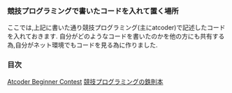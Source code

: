 ### 競技プログラミングで書いたコードを入れて置く場所
ここでは,上記に書いた通り競技プログラミング(主にatcoder)で記述したコードを入れておきます.
自分がどのようなコードを書いたのかを他の方にも共有する為,自分がネット環境でもコードを見る為に作りました.
### 目次
[Atcoder Beginner Contest](https://github.com/satokenn/atcoder/tree/main/ABC)
[競技プログラミングの鉄則本](https://github.com/satokenn/atcoder/tree/main/algoritm)
